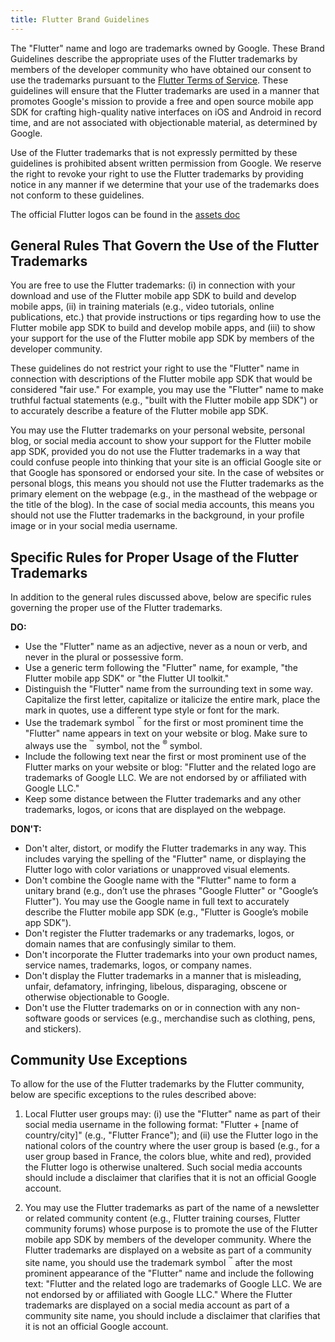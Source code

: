 ```yaml
---
title: Flutter Brand Guidelines
---
```


The "Flutter" name and logo are trademarks owned by Google.
These Brand Guidelines describe the appropriate uses of the Flutter
trademarks by members of the developer community who have obtained our
consent to use the trademarks pursuant to the [Flutter Terms of Service](/tos).
These guidelines will ensure that the Flutter trademarks are used in a
manner that promotes Google's mission to provide a free and open source
mobile app SDK for crafting high-quality native interfaces on iOS and
Android in record time, and are not associated with objectionable material,
as determined by Google.  

Use of the Flutter trademarks that is not expressly permitted by these
guidelines is prohibited absent written permission from Google.
We reserve the right to revoke your right to use the Flutter trademarks
by providing notice in any manner if we determine that your use of the
trademarks does not conform to these guidelines.  

The official Flutter logos can be found in the [assets
doc](https://drive.google.com/corp/drive/folders/1KXNtO9My2AMpDOF9A9Y_4aj4_BcgmDDT)

## General Rules That Govern the Use of the Flutter Trademarks

You are free to use the Flutter trademarks: (i) in connection with your
download and use of the Flutter mobile app SDK to build and develop mobile
apps, (ii) in training materials (e.g., video tutorials, online publications,
etc.) that provide instructions or tips regarding how to use the Flutter
mobile app SDK to build and develop mobile apps, and (iii) to show your
support for the use of the Flutter mobile app SDK by members of the
developer community.  

These guidelines do not restrict your right to use the "Flutter" name
in connection with descriptions of the Flutter mobile app SDK that would
be considered "fair use."  For example, you may use the "Flutter"
name to make truthful factual statements (e.g., "built with the Flutter
mobile app SDK") or to accurately describe a feature of the Flutter
mobile app SDK.  

You may use the Flutter trademarks on your personal website, personal
blog, or social media account to show your support for the Flutter mobile
app SDK, provided you do not use the Flutter trademarks in a way that
could confuse people into thinking that your site is an official Google
site or that Google has sponsored or endorsed your site. In the case of
websites or personal blogs, this means you should not use the Flutter
trademarks as the primary element on the webpage (e.g., in the masthead
of the webpage or the title of the blog). In the case of social media
accounts, this means you should not use the Flutter trademarks in the
background, in your profile image or in your social media username.  

## Specific Rules for Proper Usage of the Flutter Trademarks

In addition to the general rules discussed above, below are specific
rules governing the proper use of the Flutter trademarks.  

**DO:**

* Use the "Flutter" name as an adjective, never as a noun or verb,
  and never in the plural or possessive form.
* Use a generic term following the "Flutter" name, for example,
  "the Flutter mobile app SDK" or "the Flutter UI toolkit."
* Distinguish the "Flutter" name from the surrounding text in some way.
  Capitalize the first letter, capitalize or italicize the entire mark,
  place the mark in quotes, use a different type style or font for the mark.
* Use the trademark symbol <sup>&trade;</sup> for the first or most prominent
  time the "Flutter" name appears in text on your website or blog.
  Make sure to always use the <sup>&trade;</sup> symbol,
  not the <sup>&reg;</sup> symbol.
* Include the following text near the first or most prominent use of the
  Flutter marks on your website or blog: "Flutter and the related logo are
  trademarks of Google LLC. We are not endorsed by or affiliated with
  Google LLC."
* Keep some distance between the Flutter trademarks and any other trademarks,
  logos, or icons that are displayed on the webpage.

**DON'T:**

* Don't alter, distort, or modify the Flutter trademarks in any way.
  This includes varying the spelling of the "Flutter" name, or displaying
  the Flutter logo with color variations or unapproved visual elements. 
* Don't combine the Google name with the "Flutter" name to form a unitary
  brand (e.g., don’t use the phrases "Google Flutter" or "Google’s Flutter").
  You may use the Google name in full text to accurately describe the
  Flutter mobile app SDK (e.g., "Flutter is Google’s mobile app SDK").
* Don't register the Flutter trademarks or any trademarks, logos,
  or domain names that are confusingly similar to them.
* Don't incorporate the Flutter trademarks into your own product names,
  service names, trademarks, logos, or company names.   
* Don't display the Flutter trademarks in a manner that is misleading,
  unfair, defamatory, infringing, libelous, disparaging, obscene or
  otherwise objectionable to Google.
* Don't use the Flutter trademarks on or in connection with any
  non-software goods or services (e.g., merchandise such as clothing,
  pens, and stickers).

## Community Use Exceptions

To allow for the use of the Flutter trademarks by the Flutter community,
below are specific exceptions to the rules described above:  

1. Local Flutter user groups may: (i) use the "Flutter" name
   as part of their social media username in the following format:
   "Flutter + [name of country/city]" (e.g., "Flutter France"); and (ii)
   use the Flutter logo in the national colors of the country where the
   user group is based (e.g., for a user group based in France,
   the colors blue, white and red), provided the Flutter logo is otherwise
   unaltered.  Such social media accounts should include a disclaimer that
   clarifies that it is not an official Google account.

2. You may use the Flutter trademarks as part of the name of a newsletter
   or related community content (e.g., Flutter training courses,
   Flutter community forums) whose purpose is to promote the use of the
   Flutter mobile app SDK by members of the developer community.
   Where the Flutter trademarks are displayed on a website as part of a
   community site name, you should use the trademark symbol <sup>&trade;</sup>
   after the most prominent appearance of the "Flutter" name and include
   the following text: "Flutter and the related logo are trademarks of
   Google LLC.  We are not endorsed by or affiliated with Google LLC."
   Where the Flutter trademarks are displayed on a social media account
   as part of a community site name, you should include a disclaimer that
   clarifies that it is not an official Google account.

